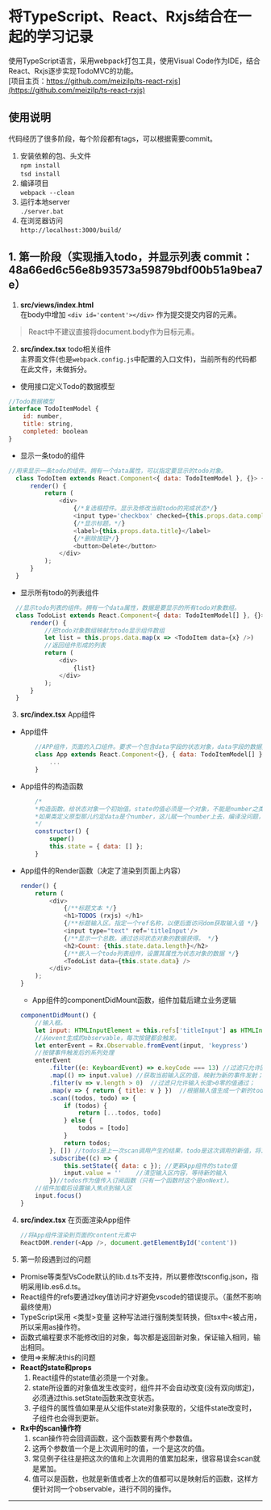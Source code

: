 # 将TypeScript、React、Rxjs结合在一起的学习记录

使用TypeScript语言，采用webpack打包工具，使用Visual Code作为IDE，结合React、Rxjs逐步实现TodoMVC的功能。   
[项目主页：https://github.com/meizilp/ts-react-rxjs](https://github.com/meizilp/ts-react-rxjs) 

## 使用说明

代码经历了很多阶段，每个阶段都有tags，可以根据需要commit。  

1. 安装依赖的包、头文件  
```npm install```  
```tsd install```  
2. 编译项目  
```webpack --clean```
3. 运行本地server   
``` ./server.bat ```
4. 在浏览器访问  
``` http://localhost:3000/build/ ```


## 1. 第一阶段（实现插入todo，并显示列表 commit：48a66ed6c56e8b93573a59879bdf00b51a9bea7e）
1. **src/views/index.html**  
在body中增加 ```<div id='content'></div>``` 作为提交提交内容的元素。  
> React中不建议直接将document.body作为目标元素。
2. **src/index.tsx** todo相关组件   
主界面文件(也是```webpack.config.js```中配置的入口文件)，当前所有的代码都在此文件，未做拆分。    
  - 使用接口定义Todo的数据模型  
  ```js
  //Todo数据模型
  interface TodoItemModel {
      id: number,
      title: string,
      completed: boolean
  }
  ```
  - 显示一条todo的组件  
  ```js
  //用来显示一条todo的组件。拥有一个data属性，可以指定要显示的todo对象。
    class TodoItem extends React.Component<{ data: TodoItemModel }, {}> {
        render() {
            return (
                <div>
                    {/*复选框控件。显示及修改当前todo的完成状态*/}
                    <input type='checkbox' checked={this.props.data.completed} />
                    {/*显示标题。*/}
                    <label>{this.props.data.title}</label>
                    {/*删除按钮*/}
                    <button>Delete</button>
                </div>
            );
        }
    }
  ```
  - 显示所有todo的列表组件
  ```js
    //显示todo列表的组件。拥有一个data属性，数据是要显示的所有todo对象数组。
    class TodoList extends React.Component<{ data: TodoItemModel[] }, {}> {
        render() {
            //把todo对象数组映射为todo显示组件数组
            let list = this.props.data.map(x => <TodoItem data={x} />)
            //返回组件形成的列表
            return (
                <div>
                    {list}
                </div>
            );
        }
    } 
  ```
3. **src/index.tsx** App组件  
  - App组件  
    ```js
        //APP组件，页面的入口组件。要求一个包含data字段的状态对象，data字段的数据类型是todo对象数组。
        class App extends React.Component<{}, { data: TodoItemModel[] }> {
            ...
        }
    ```
  - App组件的构造函数    
    ```js
        /*
        *构造函数。给状态对象一个初始值。state的值必须是一个对象，不能是number之类。   
        *如果类定义原型那儿约定data是个number，这儿赋一个number上去，编译没问题，但运行时就会报错。    
        */
        constructor() {
            super()
            this.state = { data: [] };
        }
    ```
  - App组件的Render函数（决定了渲染到页面上内容）
    ```js
    render() {
        return (
            <div>
                {/**标题文本 */}
                <h1>TODOS (rxjs) </h1>
                {/**标题输入区。指定一个ref名称，以便后面访问dom获取输入值 */}
                <input type="text" ref='titleInput'/>
                {/**显示一个总数。通过访问状态对象的数据获得。 */}
                <h2>Count: {this.state.data.length}</h2>
                {/**嵌入一个todo列表组件，设置其属性为状态对象的数据 */}
                <TodoList data={this.state.data} />
            </div>
        );
    }
    ```
    - App组件的componentDidMount函数，组件加载后建立业务逻辑  
    ```js  
    componentDidMount() {
        //输入框。
        let input: HTMLInputElement = this.refs['titleInput'] as HTMLInputElement;
        //从event生成的observable，每次按键都会触发。
        let enterEvent = Rx.Observable.fromEvent(input, 'keypress')
        //按键事件触发后的系列处理
        enterEvent
            .filter((e: KeyboardEvent) => e.keyCode === 13) //过滤只允许回车按键事件通过；
            .map(() => input.value) //获取当前输入区的值，映射为新的事件发射；
            .filter(v => v.length > 0)  //过滤只允许输入长度>0零的值通过；
            .map(v => { return { title: v } })  //根据输入值生成一个新的todo对象，映射为新的事件发射；
            .scan((todos, todo) => {
                if (todos) {
                    return [...todos, todo]
                } else {
                    todos = [todo]
                }
                return todos;
            }, []) //todos是上一次scan调用产生的结果，todo是这次调用的新值，将二者合并到一个新的数组对象。
            .subscribe((c) => {
                this.setState({ data: c }); //更新App组件的state值
                input.value = ''    //清空输入区内容，等待新的输入
            })//todos作为值传入订阅函数（只有一个函数时这个是onNext）。
        //组件加载后设置输入焦点到输入区
        input.focus()
    }
    ```
4. **src/index.tsx** 在页面渲染App组件  
    ```js
    //将App组件渲染到页面的content元素中
    ReactDOM.render(<App />, document.getElementById('content')) 
    ```
5. 第一阶段遇到过的问题
  - Promise等类型VsCode默认的lib.d.ts不支持，所以要修改tsconfig.json，指明采用lib.es6.d.ts。  
  - React组件的refs要通过key值访问才好避免vscode的错误提示。（虽然不影响最终使用）
  - TypeScript采用 <类型>变量 这种写法进行强制类型转换，但tsx中<被占用，所以采用as操作符。
  - 函数式编程要求不能修改旧的对象，每次都是返回新对象，保证输入相同，输出相同。 
  - 使用=>来解决this的问题 
  - **React的state和props**  
      1) React组件的state值必须是一个对象。  
      2) state所设置的对象值发生改变时，组件并不会自动改变(没有双向绑定)，必须通过this.setState函数来改变状态。  
      3) 子组件的属性值如果是从父组件state对象获取的，父组件state改变时，子组件也会得到更新。
  - **Rx中的scan操作符**  
      1) scan操作符会回调函数，这个函数要有两个参数值。
      2) 这两个参数值一个是上次调用时的值，一个是这次的值。
      3) 常见例子往往是把这次的值和上次调用的值累加起来，很容易误会scan就是累加。
      4) 值可以是函数，也就是新值或者上次的值都可以是映射后的函数，这样方便针对同一个observable，进行不同的操作。            
----------


